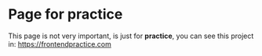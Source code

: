 # Page for practice
This page is not very important, is just for **practice**, you can see this project in:
https://frontendpractice.com
